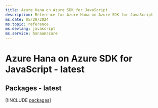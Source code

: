 ```yaml
---
title: Azure Hana on Azure SDK for JavaScript
description: Reference for Azure Hana on Azure SDK for JavaScript
ms.date: 05/29/2024
ms.topic: reference
ms.devlang: javascript
ms.service: hanaonazure
---
```

# Azure Hana on Azure SDK for JavaScript - latest
## Packages - latest
[!INCLUDE [packages](hana-on-azure-index.md)]